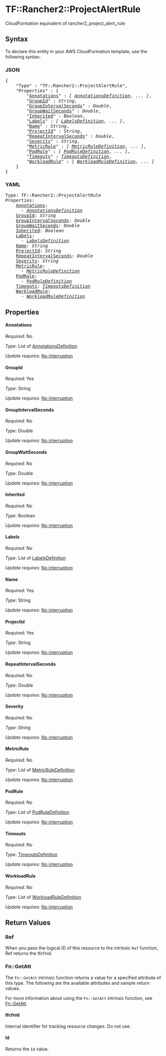 # TF::Rancher2::ProjectAlertRule

CloudFormation equivalent of rancher2_project_alert_rule

## Syntax

To declare this entity in your AWS CloudFormation template, use the following syntax:

### JSON

<pre>
{
    "Type" : "TF::Rancher2::ProjectAlertRule",
    "Properties" : {
        "<a href="#annotations" title="Annotations">Annotations</a>" : <i>[ <a href="annotationsdefinition.md">AnnotationsDefinition</a>, ... ]</i>,
        "<a href="#groupid" title="GroupId">GroupId</a>" : <i>String</i>,
        "<a href="#groupintervalseconds" title="GroupIntervalSeconds">GroupIntervalSeconds</a>" : <i>Double</i>,
        "<a href="#groupwaitseconds" title="GroupWaitSeconds">GroupWaitSeconds</a>" : <i>Double</i>,
        "<a href="#inherited" title="Inherited">Inherited</a>" : <i>Boolean</i>,
        "<a href="#labels" title="Labels">Labels</a>" : <i>[ <a href="labelsdefinition.md">LabelsDefinition</a>, ... ]</i>,
        "<a href="#name" title="Name">Name</a>" : <i>String</i>,
        "<a href="#projectid" title="ProjectId">ProjectId</a>" : <i>String</i>,
        "<a href="#repeatintervalseconds" title="RepeatIntervalSeconds">RepeatIntervalSeconds</a>" : <i>Double</i>,
        "<a href="#severity" title="Severity">Severity</a>" : <i>String</i>,
        "<a href="#metricrule" title="MetricRule">MetricRule</a>" : <i>[ <a href="metricruledefinition.md">MetricRuleDefinition</a>, ... ]</i>,
        "<a href="#podrule" title="PodRule">PodRule</a>" : <i>[ <a href="podruledefinition.md">PodRuleDefinition</a>, ... ]</i>,
        "<a href="#timeouts" title="Timeouts">Timeouts</a>" : <i><a href="timeoutsdefinition.md">TimeoutsDefinition</a></i>,
        "<a href="#workloadrule" title="WorkloadRule">WorkloadRule</a>" : <i>[ <a href="workloadruledefinition.md">WorkloadRuleDefinition</a>, ... ]</i>
    }
}
</pre>

### YAML

<pre>
Type: TF::Rancher2::ProjectAlertRule
Properties:
    <a href="#annotations" title="Annotations">Annotations</a>: <i>
      - <a href="annotationsdefinition.md">AnnotationsDefinition</a></i>
    <a href="#groupid" title="GroupId">GroupId</a>: <i>String</i>
    <a href="#groupintervalseconds" title="GroupIntervalSeconds">GroupIntervalSeconds</a>: <i>Double</i>
    <a href="#groupwaitseconds" title="GroupWaitSeconds">GroupWaitSeconds</a>: <i>Double</i>
    <a href="#inherited" title="Inherited">Inherited</a>: <i>Boolean</i>
    <a href="#labels" title="Labels">Labels</a>: <i>
      - <a href="labelsdefinition.md">LabelsDefinition</a></i>
    <a href="#name" title="Name">Name</a>: <i>String</i>
    <a href="#projectid" title="ProjectId">ProjectId</a>: <i>String</i>
    <a href="#repeatintervalseconds" title="RepeatIntervalSeconds">RepeatIntervalSeconds</a>: <i>Double</i>
    <a href="#severity" title="Severity">Severity</a>: <i>String</i>
    <a href="#metricrule" title="MetricRule">MetricRule</a>: <i>
      - <a href="metricruledefinition.md">MetricRuleDefinition</a></i>
    <a href="#podrule" title="PodRule">PodRule</a>: <i>
      - <a href="podruledefinition.md">PodRuleDefinition</a></i>
    <a href="#timeouts" title="Timeouts">Timeouts</a>: <i><a href="timeoutsdefinition.md">TimeoutsDefinition</a></i>
    <a href="#workloadrule" title="WorkloadRule">WorkloadRule</a>: <i>
      - <a href="workloadruledefinition.md">WorkloadRuleDefinition</a></i>
</pre>

## Properties

#### Annotations

_Required_: No

_Type_: List of <a href="annotationsdefinition.md">AnnotationsDefinition</a>

_Update requires_: [No interruption](https://docs.aws.amazon.com/AWSCloudFormation/latest/UserGuide/using-cfn-updating-stacks-update-behaviors.html#update-no-interrupt)

#### GroupId

_Required_: Yes

_Type_: String

_Update requires_: [No interruption](https://docs.aws.amazon.com/AWSCloudFormation/latest/UserGuide/using-cfn-updating-stacks-update-behaviors.html#update-no-interrupt)

#### GroupIntervalSeconds

_Required_: No

_Type_: Double

_Update requires_: [No interruption](https://docs.aws.amazon.com/AWSCloudFormation/latest/UserGuide/using-cfn-updating-stacks-update-behaviors.html#update-no-interrupt)

#### GroupWaitSeconds

_Required_: No

_Type_: Double

_Update requires_: [No interruption](https://docs.aws.amazon.com/AWSCloudFormation/latest/UserGuide/using-cfn-updating-stacks-update-behaviors.html#update-no-interrupt)

#### Inherited

_Required_: No

_Type_: Boolean

_Update requires_: [No interruption](https://docs.aws.amazon.com/AWSCloudFormation/latest/UserGuide/using-cfn-updating-stacks-update-behaviors.html#update-no-interrupt)

#### Labels

_Required_: No

_Type_: List of <a href="labelsdefinition.md">LabelsDefinition</a>

_Update requires_: [No interruption](https://docs.aws.amazon.com/AWSCloudFormation/latest/UserGuide/using-cfn-updating-stacks-update-behaviors.html#update-no-interrupt)

#### Name

_Required_: Yes

_Type_: String

_Update requires_: [No interruption](https://docs.aws.amazon.com/AWSCloudFormation/latest/UserGuide/using-cfn-updating-stacks-update-behaviors.html#update-no-interrupt)

#### ProjectId

_Required_: Yes

_Type_: String

_Update requires_: [No interruption](https://docs.aws.amazon.com/AWSCloudFormation/latest/UserGuide/using-cfn-updating-stacks-update-behaviors.html#update-no-interrupt)

#### RepeatIntervalSeconds

_Required_: No

_Type_: Double

_Update requires_: [No interruption](https://docs.aws.amazon.com/AWSCloudFormation/latest/UserGuide/using-cfn-updating-stacks-update-behaviors.html#update-no-interrupt)

#### Severity

_Required_: No

_Type_: String

_Update requires_: [No interruption](https://docs.aws.amazon.com/AWSCloudFormation/latest/UserGuide/using-cfn-updating-stacks-update-behaviors.html#update-no-interrupt)

#### MetricRule

_Required_: No

_Type_: List of <a href="metricruledefinition.md">MetricRuleDefinition</a>

_Update requires_: [No interruption](https://docs.aws.amazon.com/AWSCloudFormation/latest/UserGuide/using-cfn-updating-stacks-update-behaviors.html#update-no-interrupt)

#### PodRule

_Required_: No

_Type_: List of <a href="podruledefinition.md">PodRuleDefinition</a>

_Update requires_: [No interruption](https://docs.aws.amazon.com/AWSCloudFormation/latest/UserGuide/using-cfn-updating-stacks-update-behaviors.html#update-no-interrupt)

#### Timeouts

_Required_: No

_Type_: <a href="timeoutsdefinition.md">TimeoutsDefinition</a>

_Update requires_: [No interruption](https://docs.aws.amazon.com/AWSCloudFormation/latest/UserGuide/using-cfn-updating-stacks-update-behaviors.html#update-no-interrupt)

#### WorkloadRule

_Required_: No

_Type_: List of <a href="workloadruledefinition.md">WorkloadRuleDefinition</a>

_Update requires_: [No interruption](https://docs.aws.amazon.com/AWSCloudFormation/latest/UserGuide/using-cfn-updating-stacks-update-behaviors.html#update-no-interrupt)

## Return Values

### Ref

When you pass the logical ID of this resource to the intrinsic `Ref` function, Ref returns the tfcfnid.

### Fn::GetAtt

The `Fn::GetAtt` intrinsic function returns a value for a specified attribute of this type. The following are the available attributes and sample return values.

For more information about using the `Fn::GetAtt` intrinsic function, see [Fn::GetAtt](https://docs.aws.amazon.com/AWSCloudFormation/latest/UserGuide/intrinsic-function-reference-getatt.html).

#### tfcfnid

Internal identifier for tracking resource changes. Do not use.

#### Id

Returns the <code>Id</code> value.

